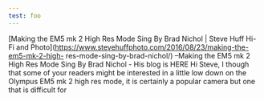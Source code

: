 ```yaml
---
test: foo
---
```

[Making the EM5 mk 2 High Res Mode Sing By Brad Nichol | Steve Huff Hi-Fi and
Photo](https://www.stevehuffphoto.com/2016/08/23/making-the-em5-mk-2-high-
res-mode-sing-by-brad-nichol/) –Making the EM5 mk 2 High Res Mode Sing By Brad
Nichol - His blog is HERE Hi Steve, I though that some of your readers might
be interested in a little low down on the Olympus EM5 mk 2 high res mode, it
is certainly a popular camera but one that is difficult for


